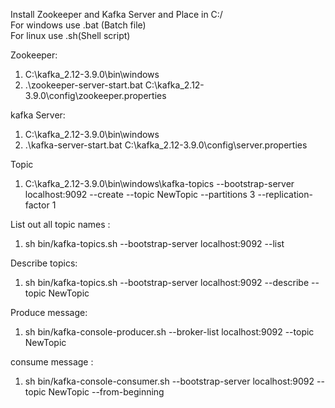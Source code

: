Install Zookeeper and Kafka Server and Place in C:/                  
For windows use .bat (Batch file)                               
For linux use .sh(Shell script)                                 

Zookeeper:
1.  C:\kafka_2.12-3.9.0\bin\windows
2.  .\zookeeper-server-start.bat C:\kafka_2.12-3.9.0\config\zookeeper.properties

kafka Server:
1. C:\kafka_2.12-3.9.0\bin\windows
2. .\kafka-server-start.bat  C:\kafka_2.12-3.9.0\config\server.properties

Topic                             
1. C:\kafka_2.12-3.9.0\bin\windows\kafka-topics --bootstrap-server localhost:9092 --create --topic NewTopic --partitions 3 --replication-factor 1

List out all topic names :                    
1. sh bin/kafka-topics.sh --bootstrap-server localhost:9092 --list

Describe topics:                                   
1. sh bin/kafka-topics.sh --bootstrap-server localhost:9092 --describe --topic NewTopic

Produce message:                                      
1. sh bin/kafka-console-producer.sh --broker-list localhost:9092 --topic NewTopic

consume message :                                  
1. sh bin/kafka-console-consumer.sh --bootstrap-server localhost:9092 --topic NewTopic --from-beginning
